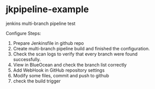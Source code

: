 # jkpipeline-example
jenkins multi-branch pipeline test

Configure Steps:
1. Prepare Jenkinsfile in github repo
2. Create multi-branch pipeline build and finished the configuration.
3. Check the scan logs to verify that every branch were found successfully.
4. View in BlueOcean and check the branch list correctly
5. Add WebHook in GitHub repository settings
6. Modify some files, commit and push to github
7. check the build trigger